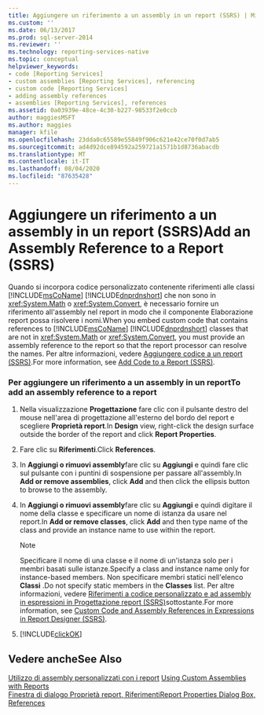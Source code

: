 ```yaml
---
title: Aggiungere un riferimento a un assembly in un report (SSRS) | Microsoft Docs
ms.custom: ''
ms.date: 06/13/2017
ms.prod: sql-server-2014
ms.reviewer: ''
ms.technology: reporting-services-native
ms.topic: conceptual
helpviewer_keywords:
- code [Reporting Services]
- custom assemblies [Reporting Services], referencing
- custom code [Reporting Services]
- adding assembly references
- assemblies [Reporting Services], references
ms.assetid: 0a03939e-48ce-4c30-b227-98533f2e0ccb
author: maggiesMSFT
ms.author: maggies
manager: kfile
ms.openlocfilehash: 23dda0c65589e55849f906c621e42ce70f0d7ab5
ms.sourcegitcommit: ad4d92dce894592a259721a1571b1d8736abacdb
ms.translationtype: MT
ms.contentlocale: it-IT
ms.lasthandoff: 08/04/2020
ms.locfileid: "87635428"
---
```

# <a name="add-an-assembly-reference-to-a-report-ssrs"></a><span data-ttu-id="466a6-102">Aggiungere un riferimento a un assembly in un report (SSRS)</span><span class="sxs-lookup"><span data-stu-id="466a6-102">Add an Assembly Reference to a Report (SSRS)</span></span>
  <span data-ttu-id="466a6-103">Quando si incorpora codice personalizzato contenente riferimenti alle classi [!INCLUDE[msCoName](../../includes/msconame-md.md)] [!INCLUDE[dnprdnshort](../../includes/dnprdnshort-md.md)] che non sono in <xref:System.Math> o <xref:System.Convert>, è necessario fornire un riferimento all'assembly nel report in modo che il componente Elaborazione report possa risolvere i nomi.</span><span class="sxs-lookup"><span data-stu-id="466a6-103">When you embed custom code that contains references to [!INCLUDE[msCoName](../../includes/msconame-md.md)] [!INCLUDE[dnprdnshort](../../includes/dnprdnshort-md.md)] classes that are not in <xref:System.Math> or <xref:System.Convert>, you must provide an assembly reference to the report so that the report processor can resolve the names.</span></span> <span data-ttu-id="466a6-104">Per altre informazioni, vedere [Aggiungere codice a un report &#40;SSRS&#41;](add-code-to-a-report-ssrs.md).</span><span class="sxs-lookup"><span data-stu-id="466a6-104">For more information, see [Add Code to a Report &#40;SSRS&#41;](add-code-to-a-report-ssrs.md).</span></span>  
  
### <a name="to-add-an-assembly-reference-to-a-report"></a><span data-ttu-id="466a6-105">Per aggiungere un riferimento a un assembly in un report</span><span class="sxs-lookup"><span data-stu-id="466a6-105">To add an assembly reference to a report</span></span>  
  
1.  <span data-ttu-id="466a6-106">Nella visualizzazione **Progettazione** fare clic con il pulsante destro del mouse nell'area di progettazione all'esterno del bordo del report e scegliere **Proprietà report**.</span><span class="sxs-lookup"><span data-stu-id="466a6-106">In **Design** view, right-click the design surface outside the border of the report and click **Report Properties**.</span></span>  
  
2.  <span data-ttu-id="466a6-107">Fare clic su **Riferimenti**.</span><span class="sxs-lookup"><span data-stu-id="466a6-107">Click **References**.</span></span>  
  
3.  <span data-ttu-id="466a6-108">In **Aggiungi o rimuovi assembly**fare clic su **Aggiungi** e quindi fare clic sul pulsante con i puntini di sospensione per passare all'assembly.</span><span class="sxs-lookup"><span data-stu-id="466a6-108">In **Add or remove assemblies**, click **Add** and then click the ellipsis button to browse to the assembly.</span></span>  
  
4.  <span data-ttu-id="466a6-109">In **Aggiungi o rimuovi assembly**fare clic su **Aggiungi** e quindi digitare il nome della classe e specificare un nome di istanza da usare nel report.</span><span class="sxs-lookup"><span data-stu-id="466a6-109">In **Add or remove classes**, click **Add** and then type name of the class and provide an instance name to use within the report.</span></span>  
  
    > [!NOTE]  
    >  <span data-ttu-id="466a6-110">Specificare il nome di una classe e il nome di un'istanza solo per i membri basati sulle istanze.</span><span class="sxs-lookup"><span data-stu-id="466a6-110">Specify a class and instance name only for instance-based members.</span></span> <span data-ttu-id="466a6-111">Non specificare membri statici nell'elenco **Classi** .</span><span class="sxs-lookup"><span data-stu-id="466a6-111">Do not specify static members in the **Classes** list.</span></span> <span data-ttu-id="466a6-112">Per altre informazioni, vedere [Riferimenti a codice personalizzato e ad assembly in espressioni in Progettazione report &#40;SSRS&#41;](custom-code-and-assembly-references-in-expressions-in-report-designer-ssrs.md)sottostante.</span><span class="sxs-lookup"><span data-stu-id="466a6-112">For more information, see [Custom Code and Assembly References in Expressions in Report Designer &#40;SSRS&#41;](custom-code-and-assembly-references-in-expressions-in-report-designer-ssrs.md).</span></span>  
  
5.  [!INCLUDE[clickOK](../../includes/clickok-md.md)]  
  
## <a name="see-also"></a><span data-ttu-id="466a6-113">Vedere anche</span><span class="sxs-lookup"><span data-stu-id="466a6-113">See Also</span></span>  
 <span data-ttu-id="466a6-114">[Utilizzo di assembly personalizzati con i report](../custom-assemblies/using-custom-assemblies-with-reports.md) </span><span class="sxs-lookup"><span data-stu-id="466a6-114">[Using Custom Assemblies with Reports](../custom-assemblies/using-custom-assemblies-with-reports.md) </span></span>  
 [<span data-ttu-id="466a6-115">Finestra di dialogo Proprietà report, Riferimenti</span><span class="sxs-lookup"><span data-stu-id="466a6-115">Report Properties Dialog Box, References</span></span>](../report-properties-dialog-box-references.md)  
  
  
